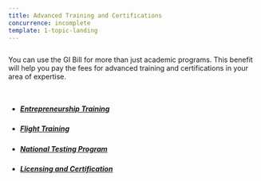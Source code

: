 ```yaml
---
title: Advanced Training and Certifications
concurrence: incomplete
template: 1-topic-landing
---
```


<div class="main" role="main" markdown="0">

<!--<div class="action-bar">
  <div class="row">
    <div class="small-12 columns">

    </div>
  </div>
</div>-->

<div class="section one" markdown="0">
<div class="primary" markdown="0">
<div class="row" markdown="0">
<div class="small-12 columns" markdown="1">

You can use the GI Bill for more than just academic programs. This benefit will help you pay the fees for advanced training and certifications in your area of expertise.

</div>
</div>
</div>

<div class="navigation">
  <div class="row">
    <div class="small-12 columns">
          <ul class="small-block-grid-1 medium-block-grid-3 cards small">
            <li>
              <a href="/education/advanced-training-and-certifications/entrepreneurship-training">
                <h5>Entrepreneurship Training</h5>
              </a>
            </li>
            <li>
              <a href="/education/advanced-training-and-certifications/flight-training">
                <h5>Flight Training</h5>
              </a>
            </li>
            <li>
              <a href="/education/advanced-training-and-certifications/national-testing-program">
                <h5>National Testing Program</h5>
              </a>
            </li>
            <li>
              <a href="/education/advanced-training-and-certifications/licensing-certification">
                <h5>Licensing and Certification</h5>
              </a>
            </li>
          </ul>
        </div>
      </div>
</div>

</div>
